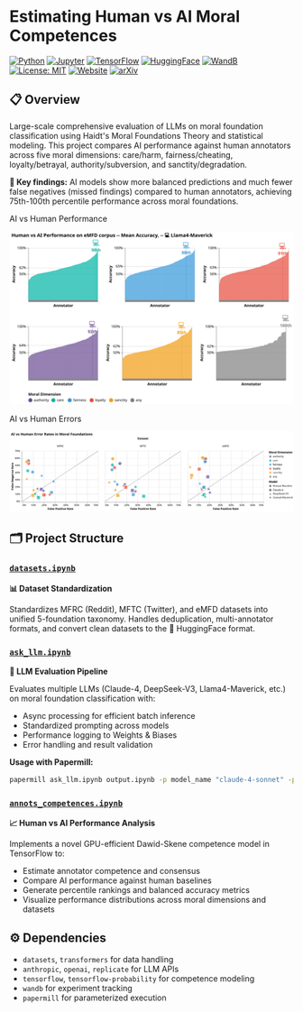 # Estimating Human vs AI Moral Competences

[![Python](https://img.shields.io/badge/Python-3.12+-blue.svg)](https://python.org)
[![Jupyter](https://img.shields.io/badge/Jupyter-Notebook-orange.svg)](https://jupyter.org)
[![TensorFlow](https://img.shields.io/badge/TensorFlow-2.0+-orange.svg)](https://tensorflow.org)
[![HuggingFace](https://img.shields.io/badge/🤗-Datasets-yellow.svg)](https://huggingface.co/datasets/maciejskorski)
[![WandB](https://img.shields.io/badge/Weights_&_Biases-FFBE00?logo=WeightsAndBiases&logoColor=white)](https://wandb.ai)
[![License: MIT](https://img.shields.io/badge/License-MIT-green.svg)](https://opensource.org/licenses/MIT)
[![Website](https://img.shields.io/badge/Website-GitHub%20Pages-brightgreen.svg)](https://maciejskorski.github.io/moral-foundations-llm-eval/)
[![arXiv](https://img.shields.io/badge/arXiv-2XXX.XXXXX-b31b1b.svg)](https://arxiv.org)

## 📋 Overview

Large-scale comprehensive evaluation of LLMs on moral foundation classification using Haidt's Moral Foundations Theory and statistical modeling. This project compares AI performance against human annotators across five moral dimensions: care/harm, fairness/cheating, loyalty/betrayal, authority/subversion, and sanctity/degradation. 

**🎯 Key findings:** AI models show more balanced predictions and much fewer false negatives (missed findings) compared to human annotators, achieving 75th-100th percentile performance across moral foundations.

AI vs Human Performance

![AI vs Human Performance](docs/results/ai-rank.svg)

AI vs Human Errors

![AI vs Human Errors](docs/results/ai-humans.svg)

## 🗂️ Project Structure

### [`datasets.ipynb`](src/datasets.ipynb)
**📊 Dataset Standardization** 

Standardizes MFRC (Reddit), MFTC (Twitter), and eMFD datasets into unified 5-foundation taxonomy. Handles deduplication, multi-annotator formats, and convert clean datasets to the 🤗 HuggingFace format.

### [`ask_llm.ipynb`](src/ask_llm.ipynb)
**🤖 LLM Evaluation Pipeline**

Evaluates multiple LLMs (Claude-4, DeepSeek-V3, Llama4-Maverick, etc.) on moral foundation classification with:
- Async processing for efficient batch inference
- Standardized prompting across models
- Performance logging to Weights & Biases
- Error handling and result validation

**Usage with Papermill:**
```bash
papermill ask_llm.ipynb output.ipynb -p model_name "claude-4-sonnet" -p test_data 'morality-MFRC' -p sample 100 -p temperature 0.3 --log-output
```

### [`annots_competences.ipynb`](src/annots_competences.ipynb)
**📈 Human vs AI Performance Analysis**

Implements a novel GPU-efficient Dawid-Skene competence model in TensorFlow to:
- Estimate annotator competence and consensus
- Compare AI performance against human baselines
- Generate percentile rankings and balanced accuracy metrics
- Visualize performance distributions across moral dimensions and datasets



## ⚙️ Dependencies

- `datasets`, `transformers` for data handling
- `anthropic`, `openai`, `replicate` for LLM APIs
- `tensorflow`, `tensorflow-probability` for competence modeling
- `wandb` for experiment tracking
- `papermill` for parameterized execution
